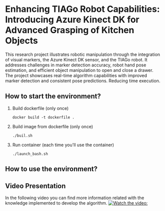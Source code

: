 # Enhancing TIAGo Robot Capabilities: Introducing Azure Kinect DK for Advanced Grasping of Kitchen Objects
This research project illustrates robotic manipulation through the integration of visual markers, the Azure Kinect DK sensor, and the TIAGo robot. It addresses challenges in marker detection accuracy, robot hand pose estimation, and efficient object manipulation to open and close a drawer. The project showcases real-time algorithm capabilities with improved marker detection and consistent pose predictions. Reducing time execution.

## How to start the environment? ##
1. Build dockerfile (only once)
   ```
   docker build -t dockerfile .
   ```
2. Build image from dockerfile (only once)
   ```
   ./buil.sh
   ```
3. Run container (each time you'll use the container)
   ```
   ./launch_bash.sh
   ```

## How to use the environment? ##


## Video Presentation ##
In the following video you can find more information related with the knowledge implemented to develop the algorithm.
[![Watch the video: ](https://img.youtube.com/vi/yUcmC3FrjIs/0.jpg)](https://www.youtube.com/watch?v=yUcmC3FrjIs)
